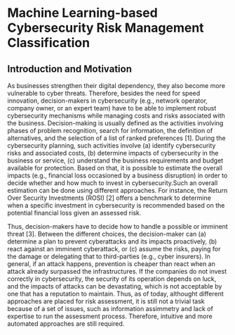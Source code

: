 # Machine Learning-based Cybersecurity Risk Management Classification 

## Introduction and Motivation
As businesses strengthen their digital dependency, they also become more vulnerable to cyber threats. Therefore, besides the need for speed innovation, decision-makers in cybersecurity (e.g., network operator, company owner, or an expert team) have to be able to implement robust cybersecurity mechanisms while managing costs and risks associated with the business. Decision-making is usually defined as the activities involving phases of problem recognition, search for information, the definition of alternatives, and the selection of a list of ranked preferences [1]. During the cybersecurity planning, such activities involve (a) identify cybersecurity risks and associated costs, (b) determine impacts of cybersecurity in the business or service, (c) understand the business requirements and budget available for protection. Based on that, it is possible to estimate the overall impacts (e.g., financial loss occasioned by a business disruption) in order to decide whether and how much to invest in cybersecurity.Such an overall estimation can be done using different approaches. For instance, the Return Over Security Investments (ROSI) [2] offers a benchmark to determine when a specific investment in cybersecurity is recommended based on the potential financial loss given an assessed risk.

Thus, decision-makers have to decide how to handle a possible or imminent threat [3]. Between the different choices, the decision-maker can (a) determine a plan to prevent cyberattacks and its impacts proactively, (b) react against an imminent cyberattack, or (c) assume the risks, paying for the damage or delegating that to third-parties (e.g., cyber insurers). In general, if an attack happens, prevention is cheaper than react when an attack already surpassed the infrastructures. If the companies do not invest correctly in cybersecurity, the security of its operation depends on luck, and the impacts of attacks can be devastating, which is not acceptable by one that has a reputation to maintain. Thus, as of today, althought different approaches are placed for risk assessment, it is still not a trivial task because of a set of issues, such as information assimmetry and lack of expertise to run the assessment process. Therefore, intuitive and more automated approaches are still required.
